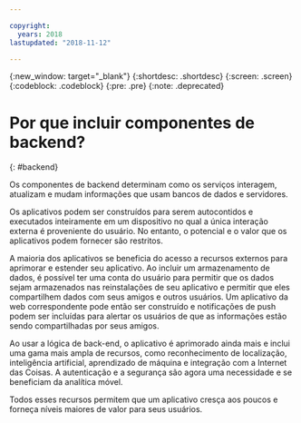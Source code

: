 ```yaml
---

copyright:
  years: 2018
lastupdated: "2018-11-12"

---
```

{:new_window: target="_blank"}
{:shortdesc: .shortdesc}
{:screen: .screen}
{:codeblock: .codeblock}
{:pre: .pre}
{:note: .deprecated}

# Por que incluir componentes de backend?
{: #backend}

Os componentes de backend determinam como os serviços interagem, atualizam e mudam informações que usam bancos de dados e servidores.

Os aplicativos podem ser construídos para serem autocontidos e executados inteiramente em um dispositivo no qual a única interação externa é proveniente do usuário. No entanto, o potencial e o valor que os aplicativos podem fornecer são restritos.

A maioria dos aplicativos se beneficia do acesso a recursos externos para aprimorar e estender seu aplicativo. Ao incluir um armazenamento de dados, é possível ter uma conta do usuário para permitir que os dados sejam armazenados nas reinstalações de seu aplicativo e permitir que eles compartilhem dados com seus amigos e outros usuários. Um aplicativo da web correspondente pode então ser construído e notificações de push podem ser incluídas para alertar os usuários de que as informações estão sendo compartilhadas por seus amigos.

Ao usar a lógica de back-end, o aplicativo é aprimorado ainda mais e inclui uma gama mais ampla de recursos, como reconhecimento de localização, inteligência artificial, aprendizado de máquina e integração com a Internet das Coisas. A autenticação e a segurança são agora uma necessidade e se beneficiam da analítica móvel.

Todos esses recursos permitem que um aplicativo cresça aos poucos e forneça níveis maiores de valor para seus usuários.
